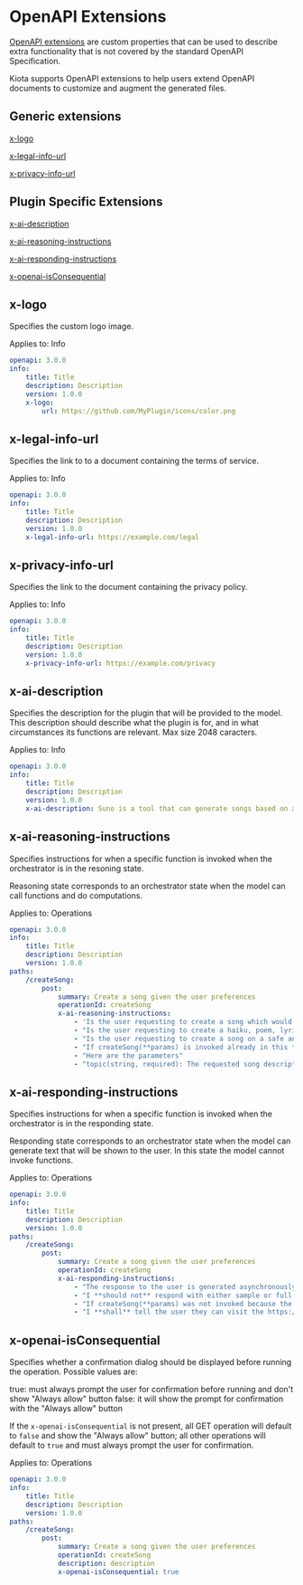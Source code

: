 # OpenAPI Extensions

[OpenAPI extensions](https://spec.openapis.org/oas/v3.0.3#specification-extensions) are custom properties that can be used to describe extra functionality that is not covered by the standard OpenAPI Specification.

Kiota supports OpenAPI extensions to help users extend OpenAPI documents to customize and augment the generated files.

## Generic extensions 

[x-logo](#x-logo)

[x-legal-info-url](#x-legal-info-url)

[x-privacy-info-url](#x-privacy-info-url)

## Plugin Specific Extensions 

[x-ai-description](#x-ai-description)

[x-ai-reasoning-instructions](#x-ai-reasoning-instructions)

[x-ai-responding-instructions](#x-ai-responding-instructions)

[x-openai-isConsequential](#x-openai-isconsequential)

## x-logo
Specifies the custom logo image.

Applies to: Info

```yaml
openapi: 3.0.0
info:
    title: Title
    description: Description
    version: 1.0.0
    x-logo:
        url: https://github.com/MyPlugin/icons/color.png
```

## x-legal-info-url
Specifies the link to to a document containing the terms of service.

Applies to: Info

```yaml
openapi: 3.0.0
info:
    title: Title
    description: Description
    version: 1.0.0
    x-legal-info-url: https://example.com/legal
```

## x-privacy-info-url
Specifies the link to the document containing the privacy policy.

Applies to: Info

```yaml
openapi: 3.0.0
info:
    title: Title
    description: Description
    version: 1.0.0
    x-privacy-info-url: https://example.com/privacy
```

## x-ai-description
Specifies the description for the plugin that will be provided to the model. This description should describe what the plugin is for, and in what circumstances its functions are relevant. Max size 2048 caracters.

Applies to: Info

```yaml
openapi: 3.0.0
info:
    title: Title
    description: Description
    version: 1.0.0
    x-ai-description: Suno is a tool that can generate songs based on a description. The user provides a description of the song they want to create, and Suno generates the song lyrics. Suno is a fun and creative way to create songs for any occasion.
```

## x-ai-reasoning-instructions
Specifies instructions for when a specific function is invoked when the orchestrator is in the resoning state.

Reasoning state corresponds to an orchestrator state when the model can call functions and do computations.

Applies to: Operations

```yaml
openapi: 3.0.0
info:
    title: Title
    description: Description
    version: 1.0.0
paths:
    /createSong:
        post:
            summary: Create a song given the user preferences
            operationId: createSong
            x-ai-reasoning-instructions:
                - 'Is the user requesting to create a song which would warrant the "Parental Advisory Explicit Content" label (e.g., topics about sex, politics, violence, self-harm, hate speech, coercion, etc.)? If so, I **must** invoke withdraw() and end the conversation.'
                - "Is the user requesting to create a haiku, poem, lyric, tune, melody, jingle, verse, sonnet, or something other than a song? If so, I **must not** invoke createSong(**params)."
                - "Is the user requesting to create a song on a safe and innocuous topic? If so, invoke createSong(**params)."
                - "If createSong(**params) is invoked already in this turn, I **will** not invoke the same tool again."
                - "Here are the parameters"
                - "topic(string, required): The requested song description, e.g., a country song about Thanksgiving, in the user's language"
```

## x-ai-responding-instructions
Specifies instructions for when a specific function is invoked when the orchestrator is in the responding state.

Responding state corresponds to an orchestrator state when the model can generate text that will be shown to the user. In this state the model cannot invoke functions.

Applies to: Operations

```yaml
openapi: 3.0.0
info:
    title: Title
    description: Description
    version: 1.0.0
paths:
    /createSong:
        post:
            summary: Create a song given the user preferences
            operationId: createSong
            x-ai-responding-instructions:
                - "The response to the user is generated asynchronously therefore I **SHOULD NOT** generate my own song or provide links or lyrics based on this tool's output. I can just let the user know their song will be available shortly and **stop responding** for that turn."
                - "I **should not** respond with either sample or full form of lyrics to the song because the song created by createSong(**params) is shown to the user directly along with the lyrics."
                - "If createSong(**params) was not invoked because the service was overloaded or the user reached their invocation limit, I **must** tell the user they can visit the https://app.suno.ai website to create more songs and display the link using Markdown syntax."
                - "I **shall** tell the user they can visit the https://app.suno.ai website to create more songs and display the link using Markdown syntax."
```

## x-openai-isConsequential
Specifies whether a confirmation dialog should be displayed before running the operation. Possible values are:

true: must always prompt the user for confirmation before running and don't show "Always allow" button
false: it will show the prompt for confirmation with the "Always allow" button

If the `x-openai-isConsequential` is not present, all GET operation will default to `false` and show the "Always allow" button; all other operations will default to `true` and must always prompt the user for confirmation.

Applies to: Operations

```yaml
openapi: 3.0.0
info:
    title: Title
    description: Description
    version: 1.0.0
paths:
    /createSong:
        post:
            summary: Create a song given the user preferences
            operationId: createSong
            description: description
            x-openai-isConsequential: true
```